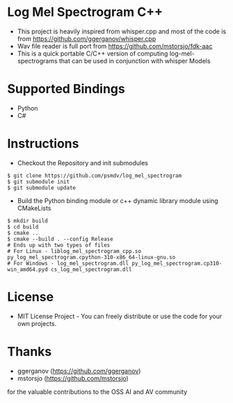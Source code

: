# Log Mel Spectrogram C++

- This project is heavily inspired from whisper.cpp and most of the code is from https://github.com/ggerganov/whisper.cpp
- Wav file reader is full port from https://github.com/mstorsjo/fdk-aac
- This is a quick portable C/C++ version of computing log-mel-spectrograms that can be used in conjunction with whisper Models

# Supported Bindings
- Python
- C#

# Instructions
- Checkout the Repository and init submodules
```shell
$ git clone https://github.com/psmdv/log_mel_spectrogram
$ git submodule init
$ git submodule update
```
- Build the Python binding module or c++ dynamic library module using CMakeLists
```shell
$ mkdir build
$ cd build
$ cmake ..
$ cmake --build . --config Release
# Ends up with two types of files
# For Linux - liblog_mel_spectrogram_cpp.so  py_log_mel_spectrogram.cpython-310-x86_64-linux-gnu.so
# For Windows - log_mel_spectrogram.dll py_log_mel_spectrogram.cp310-win_amd64.pyd cs_log_mel_spectrogram.dll
```

# License

- MIT License Project - You can freely distribute or use the code for your own projects.

# Thanks

- ggerganov (https://github.com/ggerganov)
- mstorsjo (https://github.com/mstorsjo)

for the valuable contributions to the OSS AI and AV community 